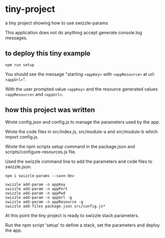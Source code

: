 # tiny-project
a tiny project showing how to use swizzle-params

This application does not do anything accept generate console.log messages.

## to deploy this tiny example
```
npm run setup
```

You should see the message "starting `<appKey>` with `<appResource>` at url: `<appUrl>`".

With the user prompted value `<appKey>` and the resource generated values `<appResource>` and `<appUrl>`.


## how this project was written
Wrote config.json and config.js to manage the parameters used by the app.

Wrote the code files in src/index.js, src/module-a and src/module-b which import config.js.

Wrote the npm scripts setup command in the package.json and scripts/configure-resources.js file.

Used the swizzle command line to add the parameters and code files to swizzle.json.

```
npm i swizzle-params --save-dev

swizzle add-param -n appKey
swizzle add-param -n appPort
swizzle add-param -n appPwd
swizzle add-param -n appUrl -g
swizzle add-param -n appResource -g
swizzle add-files package.json src/config.js*

```

At this point the tiny project is ready to swizzle stack parameters.

Run the npm script 'setup' to define a stack, set the parameters and deploy the app.
